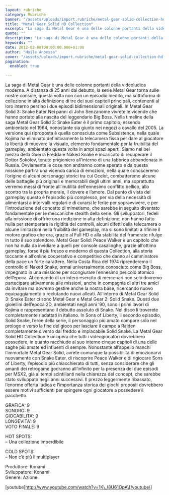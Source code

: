 ```yaml
---
layout: rubriche
category: Rubriche
banner: "/assets/uploads/import.rubriche/metal-gear-solid-collection-hd.jpg"
title: "Metal Gear Solid HD Collection"
excerpt: "La saga di Metal Gear è una delle colonne portanti della videoludica moderna. A distanza di 25 anni dal debutto, la serie Metal Gear torna sulle nostre console, questa volta non con un episodio inedito, ma sottoforma di collezione in alta definizione di tre dei suoi capitoli principali, contenenti al loro interno persino i due [&hellip"
quote: ""
description: "La saga di Metal Gear è una delle colonne portanti della videoludica moderna. A distanza di 25 anni dal debutto, la serie Metal Gear torna sulle nostre console, questa volta non con un episodio inedito, ma sottoforma di collezione in alta definizione di tre dei suoi capitoli principali, contenenti al loro interno persino i due [&hellip"
keywords: ""
date: 2012-02-08T00:00:00.000+01:00
author: "Haile Anbessa"
cover: "/assets/uploads/import.rubriche/metal-gear-solid-collection-hd.jpg"
pagination:
  enabled: true

---
```


La saga di Metal Gear è una delle colonne portanti della videoludica moderna. A distanza di 25 anni dal debutto, la serie Metal Gear torna sulle nostre console, questa volta non con un episodio inedito, ma sottoforma di collezione in alta definizione di tre dei suoi capitoli principali, contenenti al loro interno persino i due episodi bidimensionali originali. In Metal Gear Solid 3: Snake Eater Nei panni di John Senzanome vivrete le vicende che hanno portato alla nascita del leggendario Big Boss. Nella timeline della saga Metal Gear Solid 3: Snake Eater è il primo capitolo, essendo ambientato nel 1964, nonostante sia giunto nei negozi a cavallo del 2005\. La versione qui riproposta è quella conosciuta come Subsistence, nella quale Kojima ha eliminato definitivamente la telecamera fissa per dare al giocatore la libertà di muovere la visuale, elemento fondamentale per la fruibilità del gameplay, ambientato questa volta in ampi spazi aperti. Siamo nel bel mezzo della Guerra Fredda e Naked Snake è incaricato di recuperare il Dottor Sokolov, tenuto prigioniero all’interno di una fabbrica abbandonata in Russia. Ovviamente le cose non andranno come sperato e da questa missione partirà una vicenda carica di emozioni, nella quale conosceremo l’origine di alcuni personaggi storici tra cui Ocelot, combatteremo alcune delle battaglie più originali e memorabili degli ultimi anni, ma soprattutto verremo messi di fronte all’inutilità dell’ennesimo conflitto bellico, allo scontro tra la propria morale, il dovere e l’amore. Dal punto di vista del gameplay questo è l’episodio più complesso, per via della necessità di alimentarsi a intervalli regolari e di curarsi le ferite per sopravvivere, e per l’introduzione del concetto di mimetismo, che sarebbe in seguito diventato fondamentale per le meccaniche stealth della serie. Gli sviluppatori, fedeli alla missione di offrire una riedizione in alta definizione, non hanno fatto nulla per stemperare la rigidità dei controlli, alcuni difetti della telecamera o alcune limitazioni nella fruibilità del gameplay, ma si sono limitati a rifinire il motore grafico che ora, grazie al Full HD e alla stabilità del framerate rifulge in tutto il suo splendore. Metal Gear Solid: Peace Walker è un capitolo che non ha nulla da invidiare a quelli per console casalinghe, grazie all’ottimo gameplay, forse il più fresco e moderno di questa Collection, alla storia toccante e all’online cooperativo e competitivo che danno al camminatore della pace un forte carattere. Nella Costa Rica del 1974 riprenderemo il controllo di Naked Snake, ormai universalmente conosciuto come Big Boss, impegnato in una missione per scongiurare l’ennesimo pericolo atomico dell’epoca. Al comando di un intero esercito di mercenari non solo dovremo partecipare attivamente alle missioni, anche in compagnia di altri tre amici da invitare ma dovremo gestire anche la nostra base, ricercando nuovo equipaggiamento o reclutando nuovi alleati. All’interno di Metal Gear Solid 3: Snake Eater ci sono Metal Gear e Metal Gear 2: Solid Snake. Questi due gioiellini dell’epoca 2D, ambientati negli anni ’90, sono i primi lavori di Kojima e rappresentano il debutto assoluto di Snake. Nel disco li troverete completamente riadattati in italiano. In Sons of Liberty, il secondo episodio, Solid Snake, l’eroe della serie, il personaggio più amato compare solo nel prologo e verso la fine del gioco per lasciare il campo a Raiden completamente diverso dal freddo e implacabile Solid Snake. La Metal Gear Solid HD Collection è un’opera che tutti i videogiocatori dovrebbero possedere, in quanto racchiude al suo interno cinque capitoli di una delle saghe più amate ed influenti di sempre. Nonostante all’appello manchi l’immortale Metal Gear Solid, avrete comunque la possibilità di emozionarvi nuovamente con Snake Eater, di riscoprire Peace Walker e di rigiocare Sons of Liberty, l’episodio più chiacchierato di tutti, senza considerare che gli amanti dei retrogame godranno all’infinito per la presenza dei due episodi per MSX2, già ai tempi scintillanti nella chiarezza del concept, che sarebbe stato sviluppato negli anni successivi. Il prezzo leggermente ribassato, l’enorme offerta ludica e l’importanza storica dei giochi proposti dovrebbero essere motivi sufficienti per spingere ogni giocatore a possedere il pacchetto.

GRAFICA: 9  
SONORO: 9  
GIOCABILITA’: 9  
LONGEVITA’: 9  
VOTO FINALE: 9

HOT SPOTS:  
– Una collezione imperdibile

COLD SPOTS:  
– Non c’è più il multiplayer

Produttore: Konami  
Sviluppatore: Konami  
Genere: Azione

\[youtube\]http://www.youtube.com/watch?v=1K\_l8U61OpA\[/youtube\]